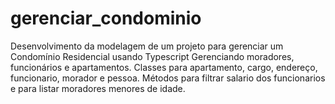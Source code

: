# gerenciar_condominio

Desenvolvimento da modelagem de um projeto para gerenciar um Condomínio Residencial usando Typescript
Gerenciando moradores, funcionários e apartamentos.
Classes para apartamento, cargo, endereço, funcionario, morador e pessoa. Métodos para filtrar salario dos funcionarios e para listar moradores menores de idade.
